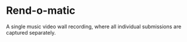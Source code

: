 # Rend-o-matic
A single music video wall recording, where all individual submissions are captured separately.
